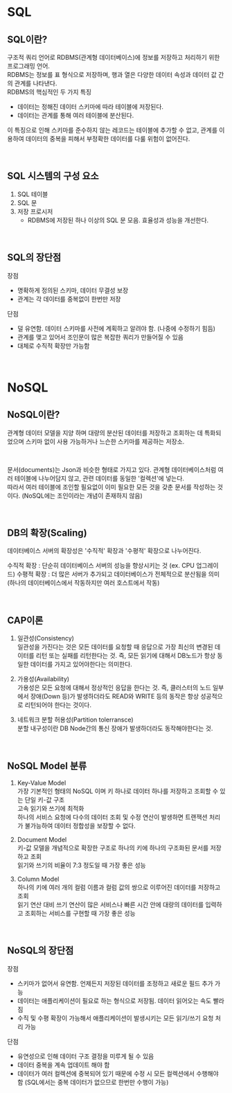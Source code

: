 # SQL

## SQL이란?

구조적 쿼리 언어로 RDBMS(관계형 데이터베이스)에 정보를 저장하고 처리하기 위한 프로그래밍 언어.  
RDBMS는 정보를 표 형식으로 저장하며, 행과 열은 다양한 데이터 속성과 데이터 값 간의 관계를 나타낸다.  
RDBMS의 핵심적인 두 가지 특징

- 데이터는 정해진 데이터 스키마에 따라 테이블에 저장된다.
- 데이터는 관계를 통해 여러 테이블에 분산된다.

이 특징으로 인해 스키마를 준수하지 않는 레코드는 테이블에 추가할 수 없고, 관계를 이용하여 데이터의 중복을 피해서 부정확한 데이터를 다룰 위험이 없어진다.

</br>

## SQL 시스템의 구성 요소

1. SQL 테이블
2. SQL 문
3. 저장 프로시저
   - RDBMS에 저장된 하나 이상의 SQL 문 모음. 효율성과 성능을 개선한다.

</br>

## SQL의 장단점

장점

- 명확하게 정의된 스키마, 데이터 무결성 보장
- 관계는 각 데이터를 중복없이 한번만 저장

단점

- 덜 유연함. 데이터 스키마를 사전에 계획하고 알려야 함. (나중에 수정하기 힘듬)
- 관계를 맺고 있어서 조인문이 많은 복잡한 쿼리가 만들어질 수 있음
- 대체로 수직적 확장만 가능함

</br>

# NoSQL

## NoSQL이란?

관계형 데이터 모델을 지양 하며 대량의 분산된 데이터를 저장하고 조회하는 데 특화되었으며 스키마 없이 사용 가능하거나 느슨한 스키마를 제공하는 저장소.

</br>

문서(documents)는 Json과 비슷한 형태로 가지고 있다. 관계형 데이터베이스처럼 여러 테이블에 나누어담지 않고, 관련 데이터를 동일한 '컬렉션'에 넣는다.  
따라서 여러 테이블에 조인할 필요없이 이미 필요한 모든 것을 갖춘 문서를 작성하는 것이다. (NoSQL에는 조인이라는 개념이 존재하지 않음)

</br>

## DB의 확장(Scaling)

데이터베이스 서버의 확장성은 '수직적' 확장과 '수평적' 확장으로 나누어진다.

수직적 확장 : 단순히 데이터베이스 서버의 성능을 향상시키는 것 (ex. CPU 업그레이드)
수평적 확장 : 더 많은 서버가 추가되고 데이터베이스가 전체적으로 분산됨을 의미 (하나의 데이터베이스에서 작동하지만 여러 호스트에서 작동)

</br>

## CAP이론

1. 일관성(Consistency)  
   일관성을 가진다는 것은 모든 데이터를 요청할 때 응답으로 가장 최신의 변경된 데이터를 리턴 또는 실패를 리턴한다는 것. 즉, 모든 읽기에 대해서 DB노드가 항상 동일한 데이터를 가지고 있어야한다는 의미한다.

2. 가용성(Availability)  
   가용성은 모든 요청에 대해서 정상적인 응답을 한다는 것. 즉, 클러스터의 노드 일부에서 장애(Down 등)가 발생하더라도 READ와 WRITE 등의 동작은 항상 성공적으로 리턴되어야 한다는 것이다.

3. 네트워크 분할 허용성(Partition tolerransce)  
   분할 내구성이란 DB Node간의 통신 장애가 발생하더라도 동작해야한다는 것.

</br>

## NoSQL Model 분류

1. Key-Value Model  
   가장 기본적인 형태의 NoSQL 이며 키 하나로 데이터 하나를 저장하고 조회할 수 있는 단일 키-값 구조  
   고속 읽기와 쓰기에 최적화  
   하나의 서비스 요청에 다수의 데이터 조회 및 수정 연산이 발생하면 트랜잭션 처리가 불가능하여 데이터 정합성을 보장할 수 없다.

2. Document Model  
   키-값 모델을 개념적으로 확장한 구조로 하나의 키에 하나의 구조화된 문서를 저장하고 조회  
   읽기와 쓰기의 비율이 7:3 정도일 때 가장 좋은 성능

3. Column Model  
   하나의 키에 여러 개의 컬럼 이름과 컬럼 값의 쌍으로 이루어진 데이터를 저장하고 조회  
   읽기 연산 대비 쓰기 연산이 많은 서비스나 빠른 시간 안에 대량의 데이터를 입력하고 조회하는 서비스를 구현할 때 가장 좋은 성능

</br>

## NoSQL의 장단점

장점

- 스키마가 없어서 유연함. 언제든지 저장된 데이터를 조정하고 새로운 필드 추가 가능
- 데이터는 애플리케이션이 필요로 하는 형식으로 저장됨. 데이터 읽어오는 속도 빨라짐
- 수직 및 수평 확장이 가능해서 애플리케이션이 발생시키는 모든 읽기/쓰기 요청 처리 가능

단점

- 유연성으로 인해 데이터 구조 결정을 미루게 될 수 있음
- 데이터 중복을 계속 업데이트 해야 함
- 데이터가 여러 컬렉션에 중복되어 있기 때문에 수정 시 모든 컬렉션에서 수행해야 함 (SQL에서는 중복 데이터가 없으므로 한번만 수행이 가능)
